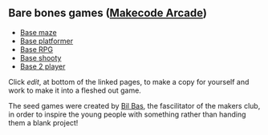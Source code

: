 ## Bare bones games ([Makecode Arcade](arcade.makecode.arcade))

* [Base maze](https://escape2make.github.io/base-maze/)
* [Base platformer](https://escape2make.github.io/base-platformer/)
* [Base RPG](https://escape2make.github.io/base-rpg/)
* [Base shooty](https://escape2make.github.io/base-shooty/)
* [Base 2 player](https://escape2make.github.io/base-2-player/)

Click _edit_, at bottom of the linked pages, to make a copy for yourself and work to make it into a fleshed out game.

The seed games were created by [Bil Bas](https://github.com/bil-bas), the fascilitator of the makers club, in order to inspire the young people with something rather than handing them a blank project!
